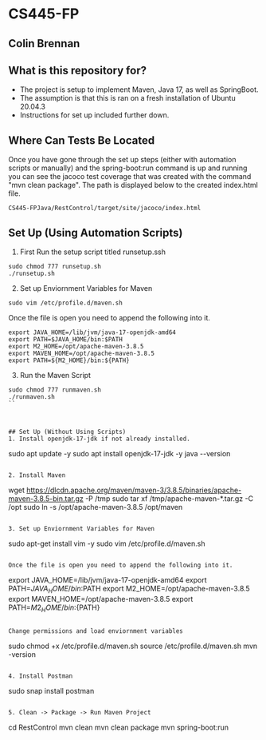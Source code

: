 # CS445-FP
## Colin Brennan

## What is this repository for?
  - The project is setup to implement Maven, Java 17, as well as SpringBoot.
  - The assumption is that this is ran on a fresh installation of Ubuntu 20.04.3
  - Instructions for set up included further down.

## Where Can Tests Be Located
 Once you have gone through the set up steps (either with automation scripts or manually) and the spring-boot:run command is up and running you can see the jacoco test coverage that was created with the command "mvn clean package".  The path is displayed below to the created index.html file.
 ```
 CS445-FPJava/RestControl/target/site/jacoco/index.html
 ```

## Set Up (Using Automation Scripts)
1. First Run the setup script titled runsetup.ssh
```
sudo chmod 777 runsetup.sh
./runsetup.sh
```

2. Set up Enviornment Variables for Maven
```
sudo vim /etc/profile.d/maven.sh
```

Once the file is open you need to append the following into it.
```
export JAVA_HOME=/lib/jvm/java-17-openjdk-amd64
export PATH=$JAVA_HOME/bin:$PATH
export M2_HOME=/opt/apache-maven-3.8.5
export MAVEN_HOME=/opt/apache-maven-3.8.5
export PATH=${M2_HOME}/bin:${PATH}
```

3. Run the Maven Script
```
sudo chmod 777 runmaven.sh
./runmaven.sh
``



## Set Up (Without Using Scripts)
1. Install openjdk-17-jdk if not already installed.
```
sudo apt update -y
sudo apt install openjdk-17-jdk -y
java --version
```

2. Install Maven
```
wget https://dlcdn.apache.org/maven/maven-3/3.8.5/binaries/apache-maven-3.8.5-bin.tar.gz -P /tmp
sudo tar xf /tmp/apache-maven-*.tar.gz -C /opt
sudo ln -s /opt/apache-maven-3.8.5 /opt/maven
```

3. Set up Enviornment Variables for Maven
```
sudo apt-get install vim -y
sudo vim /etc/profile.d/maven.sh
```

Once the file is open you need to append the following into it.
```
export JAVA_HOME=/lib/jvm/java-17-openjdk-amd64
export PATH=$JAVA_HOME/bin:$PATH
export M2_HOME=/opt/apache-maven-3.8.5
export MAVEN_HOME=/opt/apache-maven-3.8.5
export PATH=${M2_HOME}/bin:${PATH}
```

Change permissions and load enviornment variables
```
sudo chmod +x /etc/profile.d/maven.sh
source /etc/profile.d/maven.sh
mvn -version
```

4. Install Postman
```
sudo snap install postman
```

5. Clean -> Package -> Run Maven Project
```
cd RestControl
mvn clean
mvn clean package
mvn spring-boot:run
```


